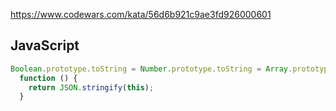 https://www.codewars.com/kata/56d6b921c9ae3fd926000601

## JavaScript
```js
Boolean.prototype.toString = Number.prototype.toString = Array.prototype.toString =
  function () {
    return JSON.stringify(this);
  }
```